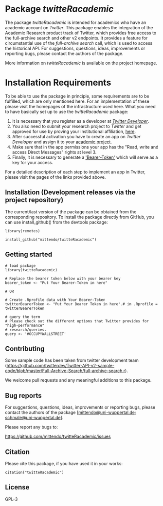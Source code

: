 
# Package *twitteRacademic*

The package *twitteRacademic* is intended for academics who have an academic account on *Twitter*.
This package enables the integration of the Academic Research product track of Twitter, which provides free access to the full-archive search and other v2 endpoints. It provides a feature for circumstantial use of the *full-archive search* call, which is used to access the historical API. For suggestions, questions, ideas, improvements or reporting bugs, please contact the authors of the package. 

More information on *twitteRacademic* is available on the project homepage.        





#  Installation Requirements

To be able to use the package in principle, some requirements are to be fulfilled, which are only mentioned here. For an implementation of these please visit the homepages of the infrastructure used here.  What you need to have basically set up to use the *twitteRacademic* package:   

1. It is necessary that you register as a developer at [*Twitter Developer*](https://developer.twitter.com).
2. You also need to submit your research project to *Twitter* and get approved for use by proving your institutional affiliation, [here](https://developer.twitter.com/en/solutions/academic-research).
3. After successful activation you have to create an app on *Twitter Developer* and assign it to your [academic project](https://developer.twitter.com/en/portal/projects).
4. Make sure that in the app permissions your app has the "Read, write and access Direct Messages" rights at level 3.
5. Finally, it is necessary to generate a ['Bearer-Token'](https://developer.twitter.com/en/portal/projects) which will serve as a key for your access. 

For a detailed description of each step to implement an app in Twitter, please visit the pages of the links provided above.



## Installation (Development releases via the project repository)

The current/last version of the package can be obtained from the corresponding repository. To install the package directly from GitHub, you can use install_github() from the devtools package:

`library(remotes)`

`install_github("mittendo/twitteRacademic")`

## Getting started


```{r eval=FALSE}
# load package
library(twitteRacademic)

# Replace the bearer token below with your bearer key
bearer_token <- "Put Your Bearer-Token in here"

# OR

# Create .Rprofile data with Your Bearer-Token
twitterBearerToken <- "Put Your Bearer Token in here".# in .Rprofile = twitterBearerToken

```

```{r eval=FALSE, echo = TRUE}
# query the term
# Please check out the different options that Twitter provides for "high-performance" 
# research/queries.
query <- '#OCCUPYWALLSTREET' 
```





## Contributing

Some sample code has been taken from twitter development team (https://github.com/twitterdev/Twitter-API-v2-sample-code/blob/master/Full-Archive-Search/full-archive-search.r).

We welcome pull requests and any meaningful additions to this package.

## Bug reports

For suggestions, questions, ideas, improvements or reporting bugs, please contact the authors of the package [mittendo@uni-wuppertal.de; schmale@uni-wuppertal.de].



Please report any bugs to:

https://github.com/mittendo/twitteRacademic/issues


## Citation 

Please cite this package, if you have used it in your works: 

`citation("twitteRacademic")`

## License

GPL-3

